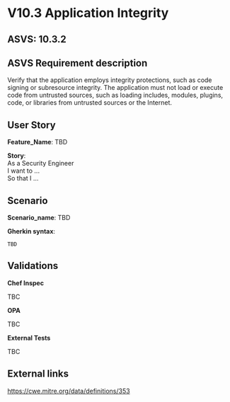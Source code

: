 # V10.3 Application Integrity

## ASVS: 10.3.2

## ASVS Requirement description

Verify that the application employs integrity protections, such as code
signing or subresource integrity. The application must not load or execute
code from untrusted sources, such as loading includes, modules, plugins,
code, or libraries from untrusted sources or the Internet.

## User Story

**Feature_Name**: TBD

**Story**:\
As a Security Engineer\
I want to ...\
So that I ...

## Scenario

**Scenario_name**: TBD

**Gherkin syntax**:

```gherkin
TBD
```

## Validations

**Chef Inspec**

TBC

**OPA**

TBC

**External Tests**

TBC

## External links

<https://cwe.mitre.org/data/definitions/353>
